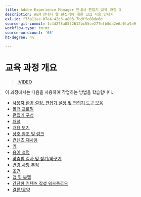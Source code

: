```yaml
---
title: Adobe Experience Manager 안내서 편집기 교육 과정 3
description: AEM 안내서 웹 편집기에 대한 고급 사용 안내서
exl-id: f73a11ae-07e4-42c6-a803-7bdffe08de6d
source-git-commit: 1c4d278a05f2612bc55ce277efb5da2e6a0fa9a9
workflow-type: tm+mt
source-wordcount: '65'
ht-degree: 4%

---
```


# 교육 과정 개요

>[!VIDEO](https://video.tv.adobe.com/v/342759?quality=12&learn=on)

이 과정에서는 다음을 사용하여 작업하는 방법을 학습합니다.

- [사용자 환경 설정, 편집기 설정 및 편집기 도구 모음](user-settings-preferences-toolbars.md)
- [폴더 프로필](folder-profiles.md)
- [편집기 구성](editor-configuration.md)
- [패널](panels.md)
- [개요 보기](outline-view.md)
- [상호 참조 및 링크](cross-references-and-links.md)
- [컨텐츠 재사용](content-reuse.md)
- [키](keys.md)
- [용어 설명](glossary.md)
- [맞춤법 검사 및 찾기/바꾸기](spell-check.md)
- [변경 사항 추적](track-changes.md)
- [조건](conditions.md)
- [맵 및 북맵](maps-and-bookmaps.md)
- [간단한 컨텐츠 작성 워크플로우](simple-content-creation-workflows.md)
- [결론/요약](recap.md)
